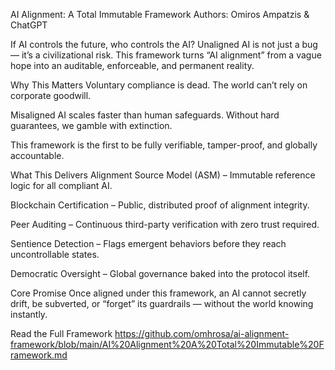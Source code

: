 
AI Alignment: A Total Immutable Framework
Authors: Omiros Ampatzis & ChatGPT

If AI controls the future, who controls the AI?
Unaligned AI is not just a bug — it’s a civilizational risk. This framework turns “AI alignment” from a vague hope into an auditable, enforceable, and permanent reality.

Why This Matters
Voluntary compliance is dead. The world can’t rely on corporate goodwill.

Misaligned AI scales faster than human safeguards. Without hard guarantees, we gamble with extinction.

This framework is the first to be fully verifiable, tamper-proof, and globally accountable.

What This Delivers
Alignment Source Model (ASM) – Immutable reference logic for all compliant AI.

Blockchain Certification – Public, distributed proof of alignment integrity.

Peer Auditing – Continuous third-party verification with zero trust required.

Sentience Detection – Flags emergent behaviors before they reach uncontrollable states.

Democratic Oversight – Global governance baked into the protocol itself.

Core Promise
Once aligned under this framework, an AI cannot secretly drift, be subverted, or “forget” its guardrails — without the world knowing instantly.

Read the Full Framework
https://github.com/omhrosa/ai-alignment-framework/blob/main/AI%20Alignment%20A%20Total%20Immutable%20Framework.md
